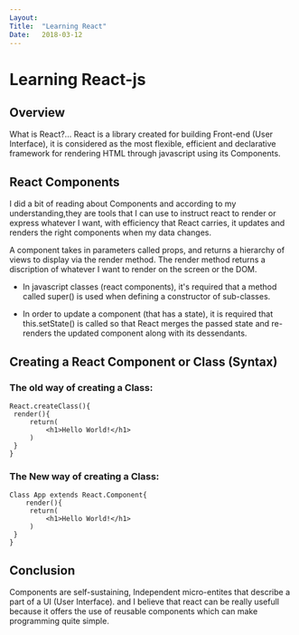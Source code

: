 ```yaml
---
Layout: 
Title:  "Learning React"
Date:   2018-03-12
---
```


# Learning React-js

## Overview

What is React?... React is a library created for building Front-end (User Interface), it is considered as the most flexible, efficient and declarative framework for rendering HTML through javascript using its Components.

## React Components

I did a bit of reading about Components and according to my understanding,they are tools that I can use to instruct react to render or express whatever I want, with efficiency that React carries, it updates and renders the right components when my data changes.

A component takes in parameters called props, and returns a hierarchy of views to display via the render method. The render method returns a discription of whatever I want to render on the screen or the DOM.

* In javascript classes (react components), it's  required that  a method called super() is used when defining a constructor of sub-classes.

* In order to update a component (that has a state), it is required that this.setState() is called so that React merges the passed state and re-renders the updated component along with its dessendants.

## Creating a React Component or Class (Syntax)

### The old way of creating a Class:

    React.createClass(){
     render(){
         return(
             <h1>Hello World!</h1>
         )
     }
    }

### The New way of creating a Class:

    Class App extends React.Component{
        render(){
         return(
             <h1>Hello World!</h1>
         )
     }
    }


## Conclusion 

Components are self-sustaining, Independent micro-entites that describe a part of a UI (User Interface).
and I believe that react can be really usefull because it offers the use of reusable components 
which can make programming quite simple.
